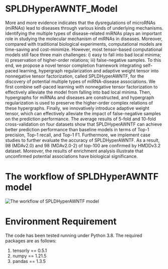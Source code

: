 # SPLDHyperAWNTF_Model
More and more evidence indicates that the dysregulations of microRNAs (miRNAs) lead to diseases through various kinds of underlying mechanisms. Identifying the multiple types of disease-related miRNAs plays an important role in studying the molecular mechanism of miRNAs in diseases. Moreover, compared with traditional biological experiments, computational models are time-saving and cost-minimize. However, most tensor-based computational models still face three main challenges: i) easy to fall into bad local minima; ii) preservation of higher-order relations; iii) false-negative samples. To this end, we propose a novel tensor completion framework integrating self-paced learning, hypergraph regularization and adaptive weight tensor into nonnegative tensor factorization, called SPLDHyperAWNTF, for the discovery of potential multiple types of miRNA-disease associations. We first combine self-paced learning with nonnegative tensor factorization to effectively alleviate the model from falling into bad local minima. Then, hypergraphs for miRNAs and diseases are constructed, and hypergraph regularization is used to preserve the higher-order complex relations of these hypergraphs. Finally, we innovatively introduce adaptive weight tensor, which can effectively alleviate the impact of false-negative samples on the prediction performance. The average results of 5-fold and 10-fold cross-validation on four datasets show that SPLDHyperAWNTF can achieve better prediction performance than baseline models in terms of Top-1 precision, Top-1 recall, and Top-1 F1. Furthermore, we implement case studies to further evaluate the accuracy of SPLDHyperAWNTF. As a result, 98 (MDAv2.0) and 98 (MDAv2.0-2) of top-100 are confirmed by HMDDv3.2 dataset. Moreover, the results of enrichment analysis illustrate that unconfirmed potential associations have biological significance.
# The workflow of SPLDHyperAWNTF model
![The workflow of SPLDHyperAWNTF model](https://github.com/Ouyang-Dong/SPLDHyperAWNTF_Model/blob/master/workflow.jpg)
# Environment Requirement
The code has been tested running under Python 3.8. The required packages are as follows:
1. tensorly == 0.5.1
2. numpy == 1.21.5
3. pandas == 1.3.5
